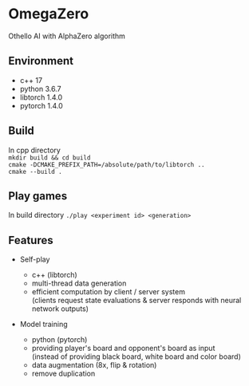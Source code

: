 # OmegaZero
Othello AI with AlphaZero algorithm

## Environment
- c++ 17
- python 3.6.7
- libtorch 1.4.0
- pytorch 1.4.0

## Build
In cpp directory  
`mkdir build && cd build`  
`cmake -DCMAKE_PREFIX_PATH=/absolute/path/to/libtorch ..`  
`cmake --build .`

## Play games
In build directory
`./play <experiment id> <generation>`

## Features
- Self-play
    - c++ (libtorch)
    - multi-thread data generation
    - efficient computation by client / server system  
      (clients request state evaluations & server responds with neural network outputs)

- Model training
    - python (pytorch)
    - providing player's board and opponent's board as input  
      (instead of providing black board, white board and color board)
    - data augmentation (8x, flip & rotation)
    - remove duplication
